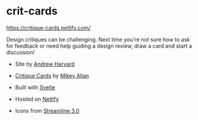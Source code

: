 # crit-cards
https://critique-cards.netlify.com/

Design critiques can be challenging. Next time you're not sure how to ask for feedback or need help guiding a design review, draw a card and start a discussion!

*   Site by [Andrew Harvard](https://twitter.com/aharvard)
*   [Critique Cards](https://mikeyallan.com/work/critique-cards) by [Mikey Allan](https://twitter.com/mhjallan)

*   Built with [Svelte](https://svelte.dev/)
*   Hosted on [Netlify](https://www.netlify.com/)
*   Icons from [Streamline 3.0](https://streamlineicons.com/)
